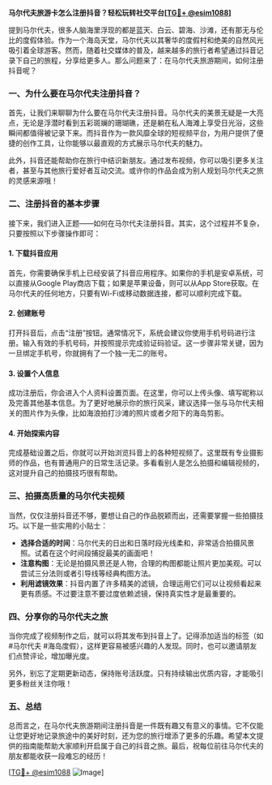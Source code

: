**马尔代夫旅游卡怎么注册抖音？轻松玩转社交平台[[TG💪+ @esim1088](https://t.me/s/esim1088)]**

提到马尔代夫，很多人脑海里浮现的都是蓝天、白云、碧海、沙滩，还有那无与伦比的度假体验。作为一个海岛天堂，马尔代夫以其奢华的度假村和绝美的自然风光吸引着全球游客。然而，随着社交媒体的普及，越来越多的旅行者希望通过抖音记录下自己的旅程，分享给更多人。那么问题来了：在马尔代夫旅游期间，如何注册抖音呢？

### 一、为什么要在马尔代夫注册抖音？

首先，让我们来聊聊为什么要在马尔代夫注册抖音。马尔代夫的美景无疑是一大亮点，无论是浮潜时看到五彩斑斓的珊瑚礁，还是躺在私人海滩上享受日光浴，这些瞬间都值得被记录下来。而抖音作为一款风靡全球的短视频平台，为用户提供了便捷的创作工具，让你能够以最直观的方式展示马尔代夫的魅力。

此外，抖音还能帮助你在旅行中结识新朋友。通过发布视频，你可以吸引更多关注者，甚至与其他旅行爱好者互动交流。或许你的作品会成为别人规划马尔代夫之旅的灵感来源哦！

### 二、注册抖音的基本步骤

接下来，我们进入正题——如何在马尔代夫注册抖音。其实，这个过程并不复杂，只要按照以下步骤操作即可：

#### 1. 下载抖音应用
首先，你需要确保手机上已经安装了抖音应用程序。如果你的手机是安卓系统，可以直接从Google Play商店下载；如果是苹果设备，则可以从App Store获取。在马尔代夫的任何地方，只要有Wi-Fi或移动数据连接，都可以顺利完成下载。

#### 2. 创建账号
打开抖音后，点击“注册”按钮。通常情况下，系统会建议你使用手机号码进行注册。输入有效的手机号码，并按照提示完成验证码验证。这一步骤非常关键，因为一旦绑定手机号，你就拥有了一个独一无二的账号。

#### 3. 设置个人信息
成功注册后，你会进入个人资料设置页面。在这里，你可以上传头像、填写昵称以及完善其他基本信息。为了更好地展示你的旅行风采，建议选择一张与马尔代夫相关的图片作为头像，比如海浪拍打沙滩的照片或者夕阳下的海岛剪影。

#### 4. 开始探索内容
完成基础设置之后，你就可以开始浏览抖音上的各种短视频了。这里既有专业摄影师的作品，也有普通用户的日常生活记录。多看看别人是怎么拍摄和编辑视频的，这对提升自己的拍摄技巧很有帮助。

### 三、拍摄高质量的马尔代夫视频

当然，仅仅注册抖音还不够，要想让自己的作品脱颖而出，还需要掌握一些拍摄技巧。以下是一些实用的小贴士：

- **选择合适的时间**：马尔代夫的日出和日落时段光线柔和，非常适合拍摄风景照。试着在这个时间段捕捉最美的画面吧！
- **注意构图**：无论是拍摄风景还是人物，合理的构图都能让照片更加美观。可以尝试三分法则或者引导线等经典构图方法。
- **利用滤镜效果**：抖音内置了许多精美的滤镜，合理运用它们可以让视频看起来更有质感。不过要注意不要过度依赖滤镜，保持真实性才是最重要的。

### 四、分享你的马尔代夫之旅

当你完成了视频制作之后，就可以将其发布到抖音上了。记得添加适当的标签（如#马尔代夫 #海岛度假），这样更容易被感兴趣的人发现。同时，也可以邀请朋友们点赞评论，增加曝光度。

另外，别忘了定期更新动态，保持账号活跃度。只有持续输出优质内容，才能吸引更多粉丝关注你哦！

### 五、总结

总而言之，在马尔代夫旅游期间注册抖音是一件既有趣又有意义的事情。它不仅能让您更好地记录旅途中的美好时刻，还为您的旅行增添了更多的乐趣。希望本文提供的指南能帮助大家顺利开启属于自己的抖音之旅。最后，祝每位前往马尔代夫的朋友都能收获一段难忘的经历！

[[TG💪+ @esim1088](https://t.me/s/esim1088) ![Image](https://i.postimg.cc/4NQfJmqS/Snipaste-2025-05-13-00-14-12.png)]